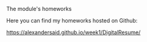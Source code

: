The module's homeworks

Here you can find my homeworks hosted on Github:

https://alexandersaid.github.io/week1/DigitalResume/
